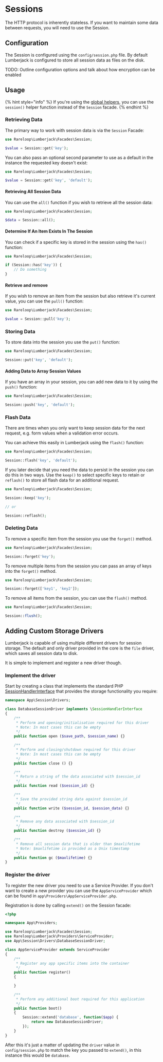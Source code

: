 # Sessions

The HTTP protocol is inherently stateless. If you want to maintain some data between requests, you will need to use the Session.

## Configuration

The Session is configured using the `config/session.php` file. By default Lumberjack is configured to store all session data as files on the disk.

TODO: Outline configuration options and talk about how encryption can be enabled

## Usage

{% hint style="info" %}
If you're using the [global helpers](https://rareloop.gitbook.io/lumberjack-staging/~/drafts/-LN1oYj4aN7cENr4_AD6/primary/the-basics/helpers#session), you can use the `session()` helper function instead of the `Session` facade.
{% endhint %}

### Retrieving Data

The primary way to work with session data is via the `Session` Facade:

```php
use Rareloop\Lumberjack\Facades\Session;

$value = Session::get('key');
```

You can also pass an optional second parameter to use as a default in the instance the requested key doesn't exist:

```php
use Rareloop\Lumberjack\Facades\Session;

$value = Session::get('key', 'default');
```

#### Retrieving All Session Data

You can use the `all()` function if you wish to retrieve all the session data:

```php
use Rareloop\Lumberjack\Facades\Session;

$data = Session::all();
```

#### Determine If An Item Exists In The Session

You can check if a specific key is stored in the session using the `has()` function:

```php
use Rareloop\Lumberjack\Facades\Session;

if (Session::has('key')) {
    // Do something
}
```

#### Retrieve and remove

If you wish to remove an item from the session but also retrieve it's current value, you can use the `pull()` function:

```php
use Rareloop\Lumberjack\Facades\Session;

$value = Session::pull('key');
```

### Storing Data

To store data into the session you use the `put()` function:

```php
use Rareloop\Lumberjack\Facades\Session;

Session::put('key', 'default');
```

#### Adding Data to Array Session Values

If you have an array in your session, you can add new data to it by using the `push()` function:

```php
use Rareloop\Lumberjack\Facades\Session;

Session::push('key', 'default');
```

### Flash Data

There are times when you only want to keep session data for the next request, e.g. form values when a validation error occurs.

You can achieve this easily in Lumberjack using the `flash()` function:

```php
use Rareloop\Lumberjack\Facades\Session;

Session::flash('key', 'default');
```

If you later decide that you need the data to persist in the session you can do this in two ways. Use the `keep()` to select specific keys to retain or `reflash()` to store all flash data for an additional request.

```php
use Rareloop\Lumberjack\Facades\Session;

Session::keep('key');

// or

Session::reflash();
```

### Deleting Data

To remove a specific item from the session you use the `forget()` method.

```php
use Rareloop\Lumberjack\Facades\Session;

Session::forget('key');
```

To remove multiple items from the session you can pass an array of keys into the `forget()` method.

```php
use Rareloop\Lumberjack\Facades\Session;

Session::forget(['key1', 'key2']);
```

To remove all items from the session, you can use the `flush()` method.

```php
use Rareloop\Lumberjack\Facades\Session;

Session::flush();
```

## Adding Custom Storage Drivers

Lumberjack is capable of using multiple different drivers for session storage. The default and only driver provided in the core is the `file` driver, which saves all session data to disk.

It is simple to implement and register a new driver though.

### Implement the driver

Start by creating a class that implements the standard PHP [SessionHandlerInterface](http://php.net/manual/en/class.sessionhandlerinterface.php) that provides the storage functionality you require:

```php
namespace App\Session\Drivers;

class DatabaseSessionDriver implements \SessionHandlerInterface
{
    /**
     * Perform and opening/initialisation required for this driver
     * Note: In most cases this can be empty
     */
    public function open ($save_path, $session_name) {}

    /**
     * Perform and closing/shutdown required for this driver
     * Note: In most cases this can be empty
     */
    public function close () {}

    /**
     * Return a string of the data associated with $session_id
     */
    public function read ($session_id) {}

    /**
     * Save the provided string data against $session_id
     */
    public function write ($session_id, $session_data) {}

    /**
     * Remove any data associated with $session_id
     */
    public function destroy ($session_id) {}

    /**
     * Remove all session data that is older than $maxlifetime
     * Note: $maxlifetime is provided as a Unix timestamp
     */
    public function gc ($maxlifetime) {}
}
```

### Register the driver

To register the new driver you need to use a Service Provider. If you don't want to create a new provider you can use the `AppServiceProvider` which can be found in `app\Providers\AppServiceProvider.php`.

Registration is done by calling `extend()` on the Session facade:

```php
<?php

namespace App\Providers;

use Rareloop\Lumberjack\Facades\Session;
use Rareloop\Lumberjack\Providers\ServiceProvider;
use App\Session\Drivers\DatabaseSessionDriver;

class AppServiceProvider extends ServiceProvider
{
    /**
     * Register any app specific items into the container
     */
    public function register()
    {

    }

    /**
     * Perform any additional boot required for this application
     */
    public function boot()
    {
        Session::extend('database', function($app) {
            return new DatabaseSessionDriver;
        });
    }
}
```

After this it's just a matter of updating the `driver` value in `config/session.php` to match the key you passed to `extend()`, in this instance this would be `database`.

